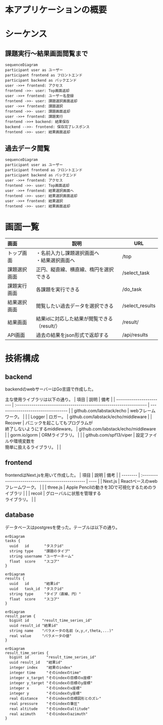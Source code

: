 # 本アプリケーションの概要
# シーケンス 
## 課題実行〜結果画面閲覧まで
```mermaid
sequenceDiagram
participant user as ユーザー
participant frontend as フロントエンド
participant backend as バックエンド
user ->>+ frontend: アクセス
frontend ->>- user: Top画面返却
user ->>+ frontend: ユーザー名登録
frontend ->>- user: 課題選択画面返却
user ->>+ frontend: 課題選択
frontend ->>- user: 課題画面返却
user ->>+ frontend: 課題実行
frontend ->>+ backend: 結果保存
backend -->>- frontend: 保存完了レスポンス
frontend ->>- user: 結果画面返却
```
## 過去データ閲覧 
```mermaid
sequenceDiagram
participant user as ユーザー
participant frontend as フロントエンド
participant backend as バックエンド
user ->>+ frontend: アクセス
frontend ->>- user: Top画面返却
user ->>+ frontend: 結果選択画面へ 
frontend ->>- user: 結果選択画面返却
user ->>+ frontend: 結果選択
frontend ->>- user: 結果画面返却
```
# 画面一覧
| 画面         | 説明                                            | URL             |
| :----------- | ----------------------------------------------- | --------------- |
| トップ画面   | ・名前入力し課題選択画面へ<br>・結果選択画面へ  | /top            |
| 課題選択画面 | 正円、縦直線、横直線、楕円を選択できる          | /select_task    |
| 課題実行画面 | 各課題を実行できる                              | /do_task        |
| 結果選択画面 | 閲覧したい過去データを選択できる                | /select_results |
| 結果画面     | 結果idに対応した結果が閲覧できる（result/<id>） | /result/<id>    |
| API画面      | 過去の結果をjson形式で返却する                  | /api/results    |

# 技術構成
## backend
backendのwebサーバーはGo言語で作成した。

主な使用ライブラリは以下の通り。
| 項目                     | 説明                                                                 | 備考                                |
| ------------------------ | :------------------------------------------------------------------- | ----------------------------------- |
| github.com/labstack/echo | webフレームワーク。                                                  |                                     |
| Logger                   | ロガー。                                                             | github.com/labstack/echo/middleware |
| Recover                  | パニックを起こしてもプログラムが<br>終了しないようにするmiddleware。 | github.com/labstack/echo/middleware |
| gorm.io/gorm             | ORMライブラリ。                                                      |                                     |
| github.com/spf13/viper   | 設定ファイルや環境変数を<br>簡単に扱えるライブラリ。                 |                                     |

## frontend
frontendはNext.jsを用いて作成した。
| 項目     | 説明                                               | 備考 |
| -------- | :------------------------------------------------- | ---- |
| Next.js  | Reactベースのwebフレームワーク。                   |      |
| three.js | Apple Pencilの動きを3Dで可視化するためのライブラリ |      |
| recoil   | グローバルに状態を管理する<br>ライブラリ。         |      |

## database
データベースはpostgresを使った。テーブルは以下の通り。
```mermaid
erDiagram
tasks {
  uuid   id       "タスクid"
  string type     "課題のタイプ"
  string username "ユーザーネーム"
  float  score    "スコア"
}
```

```mermaid
erDiagram
results {
  uuid   id       "結果id"
  uuid   task_id  "タスクid"
  string type     "タイプ（直線、円）" 
  float  score    "スコア"
}
```

```mermaid
erDiagram
result_param {
  bigint id      "result_time_series_id"
  uuid result_id "結果id"
  string name    "パラメータの名前（x,y,r,theta,...)"
  real value     "パラメータの値"
}
```

```mermaid
erDiagram
result_time_series {
  bigint id        "result_time_series_id"
  uuid result_id   "結果id"
  integer index    "結果のindex"
  integer time     "そのindexのtime"
  integer x_target "そのindexの目標のx座標"
  integer y_target "そのindexの目標のy座標"
  integer x        "そのindexのx座標"
  integer y        "そのindexのy座標"
  real distance    "そのindexの目標図形とのズレ" 
  real pressure    "そのindexの筆圧" 
  real altitude    "そのindexのaltitude" 
  real azimuth     "そのindexのazimuth" 
}
```


